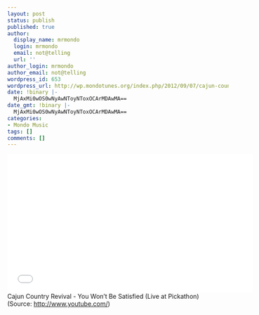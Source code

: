 ```yaml
---
layout: post
status: publish
published: true
author:
  display_name: mrmondo
  login: mrmondo
  email: not@telling
  url: ''
author_login: mrmondo
author_email: not@telling
wordpress_id: 653
wordpress_url: http://wp.mondotunes.org/index.php/2012/09/07/cajun-country-revival-you-wont-be-satisfied/
date: !binary |-
  MjAxMi0wOS0wNyAwNToyNToxOCArMDAwMA==
date_gmt: !binary |-
  MjAxMi0wOS0wNyAwNToyNToxOCArMDAwMA==
categories:
- Mondo Music
tags: []
comments: []
---
```

<iframe width="560" height="315" src="//www.youtube.com/embed/Jh9CXnoDua4" frameborder="0"> </iframe>
Cajun Country Revival - You Won&#8217;t Be Satisfied (Live at Pickathon)
<div class="attribution">(<span>Source:</span> <a href="http://www.youtube.com/">http://www.youtube.com/</a>)</div>
